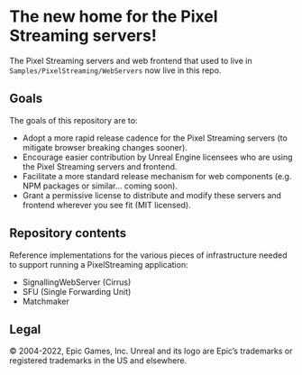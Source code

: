 # The new home for the Pixel Streaming servers!
The Pixel Streaming servers and web frontend that used to live in `Samples/PixelStreaming/WebServers` now live in this repo. 

## Goals

The goals of this repository are to:

- Adopt a more rapid release cadence for the Pixel Streaming servers (to mitigate browser breaking changes sooner).
- Encourage easier contribution by Unreal Engine licensees who are using the Pixel Streaming servers and frontend.
- Facilitate a more standard release mechanism for web components (e.g. NPM packages or similar... coming soon).
- Grant a permissive license to distribute and modify these servers and frontend wherever you see fit (MIT licensed).

## Repository contents

Reference implementations for the various pieces of infrastructure needed to support running a PixelStreaming application:
- SignallingWebServer (Cirrus)
- SFU (Single Forwarding Unit)
- Matchmaker


## Legal
© 2004-2022, Epic Games, Inc. Unreal and its logo are Epic’s trademarks or registered trademarks in the US and elsewhere. 
